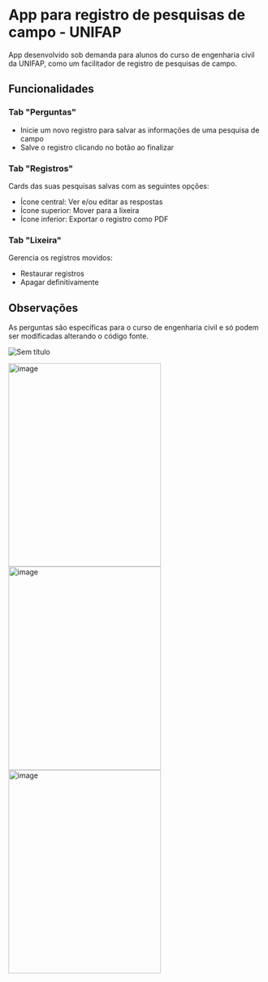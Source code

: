 # App para registro de pesquisas de campo - UNIFAP

App desenvolvido sob demanda para alunos do curso de engenharia civil da UNIFAP, como um facilitador de registro de pesquisas de campo.

## Funcionalidades

### Tab "Perguntas"
- Inicie um novo registro para salvar as informações de uma pesquisa de campo
- Salve o registro clicando no botão ao finalizar

### Tab "Registros"
Cards das suas pesquisas salvas com as seguintes opções:
- Ícone central: Ver e/ou editar as respostas
- Ícone superior: Mover para a lixeira
- Ícone inferior: Exportar o registro como PDF

### Tab "Lixeira"
Gerencia os registros movidos:
- Restaurar registros
- Apagar definitivamente

## Observações

As perguntas são específicas para o curso de engenharia civil e só podem ser modificadas alterando o código fonte.

![Sem título]()


<img width="300" height="400" alt="image" src="https://github.com/user-attachments/assets/c1626f7e-b3e3-4a06-bfc1-cfb3900ddbe0" />

<img width="300" height="400" alt="image" src=https://github.com/user-attachments/assets/afb2ade0-956f-45a9-9b06-cbce2e3cbb63 />

<img width="300" height="400" alt="image" src="https://github.com/user-attachments/assets/dea59824-e41f-4894-9b3a-7fb9057f44ef" />


